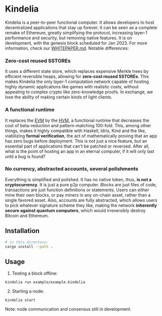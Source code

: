 Kindelia
========

Kindelia is a peer-to-peer functional computer. It allows developers to host decentralized applications that stay up forever. It can be seen as a complete remake of Ethereum, greatly simplifying the protocol, increasing layer-1 performance and security, but removing native features. It is on development, with the genesis block scheduled for Jan 2023. For more information, check our [WHITEPAPER.md](WHITEPAPER.md). Notable differences:

### Zero-cost reused SSTOREs

It uses a different state store, which replaces expensive Merkle trees by efficient reversible heaps, allowing for **zero-cost reused SSTOREs**. This makes Kindelia the only layer-1 computation network capable of hosting highly dynamic applications like games with realistic costs, without appealing to complex crypto like zero-knowledge proofs. In exchange, we lose the ability of making certain kinds of light clients.

### A functional runtime

It replaces the [EVM](https://ethereum.org/en/developers/docs/evm/) by the [HVM](https://github.com/kindelia/hvm), a functional runtime that decreases the cost of beta-reduction and pattern-matching 100-fold. This, among other things, makes it highly compatible with Haskell, Idris, Kind and the like, viabilizing **formal verification**, the act of mathematically proving that an app has zero bugs before deployment. This is not just a nice feature, but an essential part of applications that can't be patched or reversed. After all, what is the point of hosting an app in an eternal computer, if it will only last until a bug is found?

### No currency, abstracted accounts, several polishments

Everything is simplified and polished. It has no native token, thus, **is not a cryptocurrency**. It is just a pure p2p computer. Blocks are just files of code, transactions are just function definitions or statements. Users can either mine their own blocks, or pay miners in any on-chain asset, rather than a single favored asset. Also, accounts are fully abstracted, which allows users to pick whatever signature scheme they like, making the network **inherently secure against quantum computers**, which would irreversibly destroy Bitcoin and Ethereum.

Installation
------------

```bash
# in this directory:
cargo install --path .
```

Usage
-----

1. Testing a block offline:

```
kindelia run example/example.kindelia
```

2. Starting a node:

```
kindelia start
```

Note: node communication and consensus still in development.
